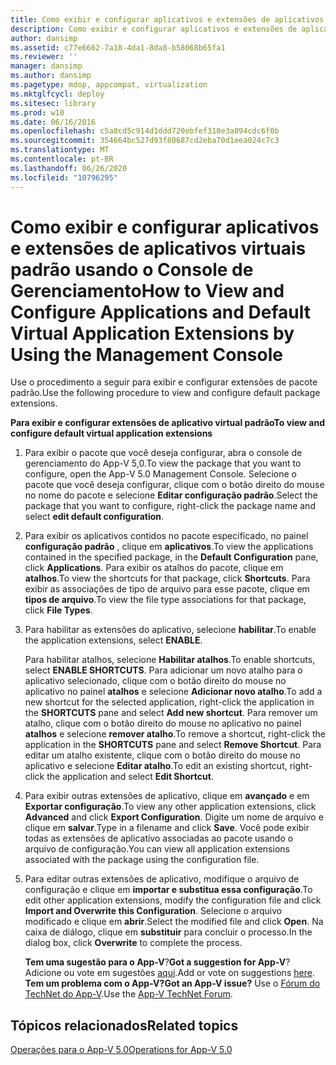 ```yaml
---
title: Como exibir e configurar aplicativos e extensões de aplicativos virtuais padrão usando o Console de Gerenciamento
description: Como exibir e configurar aplicativos e extensões de aplicativos virtuais padrão usando o Console de Gerenciamento
author: dansimp
ms.assetid: c77e6662-7a18-4da1-8da8-b58068b65fa1
ms.reviewer: ''
manager: dansimp
ms.author: dansimp
ms.pagetype: mdop, appcompat, virtualization
ms.mktglfcycl: deploy
ms.sitesec: library
ms.prod: w10
ms.date: 06/16/2016
ms.openlocfilehash: c5a8cd5c914d1ddd720ebfef318e3a094cdc6f0b
ms.sourcegitcommit: 354664bc527d93f80687cd2eba70d1eea024c7c3
ms.translationtype: MT
ms.contentlocale: pt-BR
ms.lasthandoff: 06/26/2020
ms.locfileid: "10796295"
---
```

# <span data-ttu-id="5a7f4-103">Como exibir e configurar aplicativos e extensões de aplicativos virtuais padrão usando o Console de Gerenciamento</span><span class="sxs-lookup"><span data-stu-id="5a7f4-103">How to View and Configure Applications and Default Virtual Application Extensions by Using the Management Console</span></span>


<span data-ttu-id="5a7f4-104">Use o procedimento a seguir para exibir e configurar extensões de pacote padrão.</span><span class="sxs-lookup"><span data-stu-id="5a7f4-104">Use the following procedure to view and configure default package extensions.</span></span>

**<span data-ttu-id="5a7f4-105">Para exibir e configurar extensões de aplicativo virtual padrão</span><span class="sxs-lookup"><span data-stu-id="5a7f4-105">To view and configure default virtual application extensions</span></span>**

1.  <span data-ttu-id="5a7f4-106">Para exibir o pacote que você deseja configurar, abra o console de gerenciamento do App-V 5,0.</span><span class="sxs-lookup"><span data-stu-id="5a7f4-106">To view the package that you want to configure, open the App-V 5.0 Management Console.</span></span> <span data-ttu-id="5a7f4-107">Selecione o pacote que você deseja configurar, clique com o botão direito do mouse no nome do pacote e selecione **Editar configuração padrão**.</span><span class="sxs-lookup"><span data-stu-id="5a7f4-107">Select the package that you want to configure, right-click the package name and select **edit default configuration**.</span></span>

2.  <span data-ttu-id="5a7f4-108">Para exibir os aplicativos contidos no pacote especificado, no painel **configuração padrão** , clique em **aplicativos**.</span><span class="sxs-lookup"><span data-stu-id="5a7f4-108">To view the applications contained in the specified package, in the **Default Configuration** pane, click **Applications**.</span></span> <span data-ttu-id="5a7f4-109">Para exibir os atalhos do pacote, clique em **atalhos**.</span><span class="sxs-lookup"><span data-stu-id="5a7f4-109">To view the shortcuts for that package, click **Shortcuts**.</span></span> <span data-ttu-id="5a7f4-110">Para exibir as associações de tipo de arquivo para esse pacote, clique em **tipos de arquivo**.</span><span class="sxs-lookup"><span data-stu-id="5a7f4-110">To view the file type associations for that package, click **File Types**.</span></span>

3.  <span data-ttu-id="5a7f4-111">Para habilitar as extensões do aplicativo, selecione **habilitar**.</span><span class="sxs-lookup"><span data-stu-id="5a7f4-111">To enable the application extensions, select **ENABLE**.</span></span>

    <span data-ttu-id="5a7f4-112">Para habilitar atalhos, selecione **Habilitar atalhos**.</span><span class="sxs-lookup"><span data-stu-id="5a7f4-112">To enable shortcuts, select **ENABLE SHORTCUTS**.</span></span> <span data-ttu-id="5a7f4-113">Para adicionar um novo atalho para o aplicativo selecionado, clique com o botão direito do mouse no aplicativo no painel **atalhos** e selecione **Adicionar novo atalho**.</span><span class="sxs-lookup"><span data-stu-id="5a7f4-113">To add a new shortcut for the selected application, right-click the application in the **SHORTCUTS** pane and select **Add new shortcut**.</span></span> <span data-ttu-id="5a7f4-114">Para remover um atalho, clique com o botão direito do mouse no aplicativo no painel **atalhos** e selecione **remover atalho**.</span><span class="sxs-lookup"><span data-stu-id="5a7f4-114">To remove a shortcut, right-click the application in the **SHORTCUTS** pane and select **Remove Shortcut**.</span></span> <span data-ttu-id="5a7f4-115">Para editar um atalho existente, clique com o botão direito do mouse no aplicativo e selecione **Editar atalho**.</span><span class="sxs-lookup"><span data-stu-id="5a7f4-115">To edit an existing shortcut, right-click the application and select **Edit Shortcut**.</span></span>

4.  <span data-ttu-id="5a7f4-116">Para exibir outras extensões de aplicativo, clique em **avançado** e em **Exportar configuração**.</span><span class="sxs-lookup"><span data-stu-id="5a7f4-116">To view any other application extensions, click **Advanced** and click **Export Configuration**.</span></span> <span data-ttu-id="5a7f4-117">Digite um nome de arquivo e clique em **salvar**.</span><span class="sxs-lookup"><span data-stu-id="5a7f4-117">Type in a filename and click **Save**.</span></span> <span data-ttu-id="5a7f4-118">Você pode exibir todas as extensões de aplicativo associadas ao pacote usando o arquivo de configuração.</span><span class="sxs-lookup"><span data-stu-id="5a7f4-118">You can view all application extensions associated with the package using the configuration file.</span></span>

5.  <span data-ttu-id="5a7f4-119">Para editar outras extensões de aplicativo, modifique o arquivo de configuração e clique em **importar e substitua essa configuração**.</span><span class="sxs-lookup"><span data-stu-id="5a7f4-119">To edit other application extensions, modify the configuration file and click **Import and Overwrite this Configuration**.</span></span> <span data-ttu-id="5a7f4-120">Selecione o arquivo modificado e clique em **abrir**.</span><span class="sxs-lookup"><span data-stu-id="5a7f4-120">Select the modified file and click **Open**.</span></span> <span data-ttu-id="5a7f4-121">Na caixa de diálogo, clique em **substituir** para concluir o processo.</span><span class="sxs-lookup"><span data-stu-id="5a7f4-121">In the dialog box, click **Overwrite** to complete the process.</span></span>

    <span data-ttu-id="5a7f4-122">**Tem uma sugestão para o App-V**?</span><span class="sxs-lookup"><span data-stu-id="5a7f4-122">**Got a suggestion for App-V**?</span></span> <span data-ttu-id="5a7f4-123">Adicione ou vote em sugestões [aqui](http://appv.uservoice.com/forums/280448-microsoft-application-virtualization).</span><span class="sxs-lookup"><span data-stu-id="5a7f4-123">Add or vote on suggestions [here](http://appv.uservoice.com/forums/280448-microsoft-application-virtualization).</span></span> **<span data-ttu-id="5a7f4-124">Tem um problema com o App-V?</span><span class="sxs-lookup"><span data-stu-id="5a7f4-124">Got an App-V issue?</span></span>** <span data-ttu-id="5a7f4-125">Use o [Fórum do TechNet do App-V](https://social.technet.microsoft.com/Forums/home?forum=mdopappv).</span><span class="sxs-lookup"><span data-stu-id="5a7f4-125">Use the [App-V TechNet Forum](https://social.technet.microsoft.com/Forums/home?forum=mdopappv).</span></span>

## <span data-ttu-id="5a7f4-126">Tópicos relacionados</span><span class="sxs-lookup"><span data-stu-id="5a7f4-126">Related topics</span></span>


[<span data-ttu-id="5a7f4-127">Operações para o App-V 5.0</span><span class="sxs-lookup"><span data-stu-id="5a7f4-127">Operations for App-V 5.0</span></span>](operations-for-app-v-50.md)

 

 





